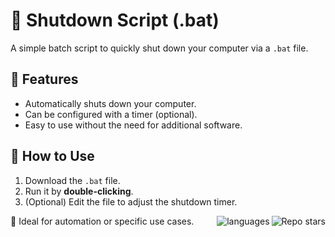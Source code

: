 # 🔌 Shutdown Script (.bat)

A simple batch script to quickly shut down your computer via a `.bat` file.

## 🚀 Features
- Automatically shuts down your computer.
- Can be configured with a timer (optional).
- Easy to use without the need for additional software.

## 📜 How to Use
1. Download the `.bat` file.
2. Run it by **double-clicking**.
3. (Optional) Edit the file to adjust the shutdown timer.

📌 Ideal for automation or specific use cases.<img src="https://img.shields.io/github/stars/bl4ckswat/shutdown-windows-bat" alt="Repo stars" align="right"><img src="https://img.shields.io/github/languages/top/bl4ckswat/shutdown-windows-bat" alt="languages" align="right">